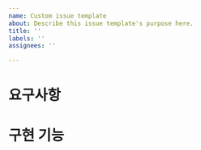```yaml
---
name: Custom issue template
about: Describe this issue template's purpose here.
title: ''
labels: ''
assignees: ''

---
```


# 요구사항


# 구현 기능
